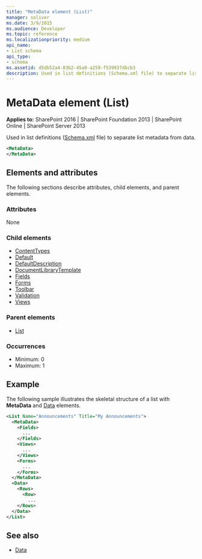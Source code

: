 ```yaml
---
title: "MetaData element (List)"
manager: soliver
ms.date: 3/9/2015
ms.audience: Developer
ms.topic: reference
ms.localizationpriority: medium
api_name:
- List schema
api_type:
- schema
ms.assetid: d5db52a4-83b2-45a9-a259-f539937dbcb3
description: Used in list definitions (Schema.xml file) to separate list metadata from data.
---
```


# MetaData element (List)

**Applies to:** SharePoint 2016 | SharePoint Foundation 2013 | SharePoint Online | SharePoint Server 2013

Used in list definitions ([Schema.xml](https://msdn.microsoft.com/library/c2f01064-80d8-47ee-b602-ecf4c480ac56%28Office.15%29.aspx) file) to separate list metadata from data.

```XML
<MetaData>
</MetaData>
```

## Elements and attributes

The following sections describe attributes, child elements, and parent elements.

### Attributes

None

### Child elements

- [ContentTypes](contenttypes-element-list.md)
- [Default](default-element-listform.md)
- [DefaultDescription](defaultdescription-element-list.md)
- [DocumentLibraryTemplate](documentlibrarytemplate-element-list.md)
- [Fields](fields-element-list.md)
- [Forms](forms-element-list.md)
- [Toolbar](toolbar-element-list.md)
- [Validation](validation-element-list.md)
- [Views](views-element-list.md)

### Parent elements

- [List](list-element-list.md)

### Occurrences

- Minimum: 0
- Maximum: 1

## Example

The following sample illustrates the skeletal structure of a list with **MetaData** and [Data](data-element-site.md) elements.

```XML
<List Name="Announcements" Title="My Announcements">
  <MetaData>
    <Fields>
      ...
    </Fields>
    <Views>
      ...
    </Views>
    <Forms>
      ...
    </Forms>
  </MetaData>
  <Data>
    <Rows>
      <Row>
        ...
    </Rows>
  </Data>
</List>
```

## See also

- [Data](data-element-site.md)
